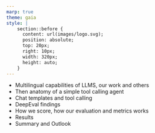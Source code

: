 ```yaml
---
marp: true
theme: gaia
style: |
    section::before {
      content: url(images/logo.svg);
      position: absolute;
      top: 20px;
      right: 10px;
      width: 320px;
      height: auto;
    }
---
```


-   Multilingual capabilities of LLMS, our work and others
-   Then anatomy of a simple tool calling agent
-   Chat templates and tool calling
-   DeepEval findings
-   How we score, how our evaluation and metrics works
-   Results
-   Summary and Outlook
